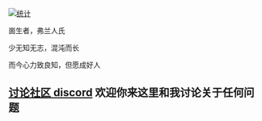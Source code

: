 [![统计](https://github-readme-stats.vercel.app/api?username=2234839&show_icons=true&theme=merko)](https://shenzilong.cn)

崮生者，弗兰人氏

少无知无志，混沌而长

而今心力致良知，但愿成好人

## [讨论社区 discord](https://discord.gg/qf8Ss7dwXg) 欢迎你来这里和我讨论关于任何问题
